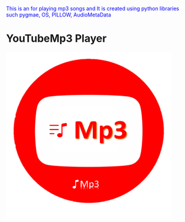 <span style="color:blue"> This is an for playing mp3 songs and It is created using python libraries such pygmae, OS, PILLOW, AudioMetaData</span>

<h1 color="#1589F0"> YouTubeMp3 Player </h1>
<img width="450px" height="450px" src="https://github.com/Tenali786/playmp3/blob/main/static/files/icon1.png">

